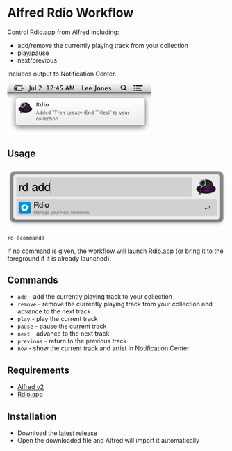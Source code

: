 # Alfred Rdio Workflow

Control Rdio.app from Alfred including:

* add/remove the currently playing track from your collection
* play/pause
* next/previous

Includes output to Notification Center.

![Rdio Alfred Workflow in Notification Center](docs/notification.png)

## Usage

![Rdio Alfred Workflow Usage](docs/usage.png)

	rd [command]

If no command is given, the workflow will launch Rdio.app (or bring it to the foreground if it is already launched).

## Commands

* `add` - add the currently playing track to your collection
* `remove` - remove the currently playing track from your collection and advance to the next track
* `play` - play the current track
* `pause` - pause the current track
* `next` - advance to the next track
* `previous` - return to the previous track
* `now` - show the current track and artist in Notification Center

## Requirements

* [Alfred v2](http://www.alfredapp.com)
* [Rdio.app](http://www.rdio.com/apps/)

## Installation

* Download the [latest release](https://github.com/leejones/alfred-rdio-workflow/releases)
* Open the downloaded file and Alfred will import it automatically
